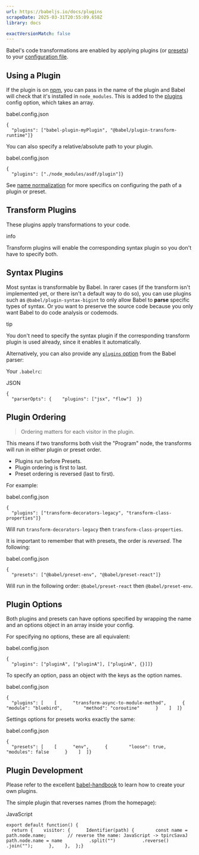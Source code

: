 ```yaml
---
url: https://babeljs.io/docs/plugins
scrapeDate: 2025-03-31T20:55:09.658Z
library: docs

exactVersionMatch: false
---
```


Babel's code transformations are enabled by applying plugins (or [presets](_docs_presets.md)) to your [configuration file](_docs_config-files.md).

## Using a Plugin[​](_docs_plugins.md#using-a-plugin)

If the plugin is on [npm](https://www.npmjs.com/search?q=babel-plugin), you can pass in the name of the plugin and Babel will check that it's installed in `node_modules`. This is added to the [plugins](_docs_options.md#presets) config option, which takes an array.

babel.config.json
```
{  
  "plugins": ["babel-plugin-myPlugin", "@babel/plugin-transform-runtime"]}  
```
You can also specify a relative/absolute path to your plugin.

babel.config.json
```
{  
  "plugins": ["./node_modules/asdf/plugin"]}  
```
See [name normalization](_docs_options.md#name-normalization) for more specifics on configuring the path of a plugin or preset.

## Transform Plugins[​](_docs_plugins.md#transform-plugins)

These plugins apply transformations to your code.

info

Transform plugins will enable the corresponding syntax plugin so you don't have to specify both.

## Syntax Plugins[​](_docs_plugins.md#syntax-plugins)

Most syntax is transformable by Babel. In rarer cases (if the transform isn't implemented yet, or there isn't a default way to do so), you can use plugins such as `@babel/plugin-syntax-bigint` to only allow Babel to **parse** specific types of syntax. Or you want to preserve the source code because you only want Babel to do code analysis or codemods.

tip

You don't need to specify the syntax plugin if the corresponding transform plugin is used already, since it enables it automatically.

Alternatively, you can also provide any [`plugins` option](_docs_babel-parser.md#plugins) from the Babel parser:

Your `.babelrc`:

JSON
```
{  
  "parserOpts": {    "plugins": ["jsx", "flow"]  }}  
```
## Plugin Ordering[​](_docs_plugins.md#plugin-ordering)

> Ordering matters for each visitor in the plugin.

This means if two transforms both visit the "Program" node, the transforms will run in either plugin or preset order.
*   Plugins run before Presets.
*   Plugin ordering is first to last.
*   Preset ordering is reversed (last to first).

For example:

babel.config.json
```
{  
  "plugins": ["transform-decorators-legacy", "transform-class-properties"]}  
```
Will run `transform-decorators-legacy` then `transform-class-properties`.

It is important to remember that with presets, the order is _reversed_. The following:

babel.config.json
```
{  
  "presets": ["@babel/preset-env", "@babel/preset-react"]}  
```
Will run in the following order: `@babel/preset-react` then `@babel/preset-env`.

## Plugin Options[​](_docs_plugins.md#plugin-options)

Both plugins and presets can have options specified by wrapping the name and an options object in an array inside your config.

For specifying no options, these are all equivalent:

babel.config.json
```
{  
  "plugins": ["pluginA", ["pluginA"], ["pluginA", {}]]}  
```
To specify an option, pass an object with the keys as the option names.

babel.config.json
```
{  
  "plugins": [    [      "transform-async-to-module-method",      {        "module": "bluebird",        "method": "coroutine"      }    ]  ]}  
```
Settings options for presets works exactly the same:

babel.config.json
```
{  
  "presets": [    [      "env",      {        "loose": true,        "modules": false      }    ]  ]}  
```
## Plugin Development[​](_docs_plugins.md#plugin-development)

Please refer to the excellent [babel-handbook](https://github.com/thejameskyle/babel-handbook) to learn how to create your own plugins.

The simple plugin that reverses names (from the homepage):

JavaScript
```
export default function() {  
  return {    visitor: {      Identifier(path) {        const name = path.node.name;        // reverse the name: JavaScript -> tpircSavaJ        path.node.name = name          .split("")          .reverse()          .join("");      },    },  };}  
```